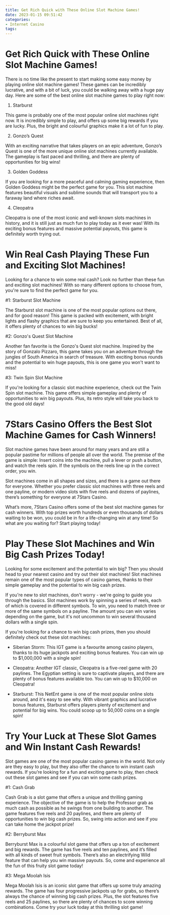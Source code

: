 ```yaml
---
title: Get Rich Quick with These Online Slot Machine Games!
date: 2023-01-15 09:51:42
categories:
- Internet Casino
tags:
---
```



#  Get Rich Quick with These Online Slot Machine Games!

There is no time like the present to start making some easy money by playing online slot machine games! These games can be incredibly lucrative, and with a bit of luck, you could be walking away with a huge pay day. Here are some of the best online slot machine games to play right now:

1. Starburst

This game is probably one of the most popular online slot machines right now. It is incredibly simple to play, and offers up some big rewards if you are lucky. Plus, the bright and colourful graphics make it a lot of fun to play.

2. Gonzo’s Quest

With an exciting narrative that takes players on an epic adventure, Gonzo’s Quest is one of the more unique online slot machines currently available. The gameplay is fast paced and thrilling, and there are plenty of opportunities for big wins!

3. Golden Goddess

If you are looking for a more peaceful and calming gaming experience, then Golden Goddess might be the perfect game for you. This slot machine features beautiful visuals and sublime sounds that will transport you to a faraway land where riches await.

4. Cleopatra

Cleopatra is one of the most iconic and well-known slots machines in history, and it is still just as much fun to play today as it ever was! With its exciting bonus features and massive potential payouts, this game is definitely worth trying out.

#  Win Real Cash Playing These Fun and Exciting Slot Machines!

Looking for a chance to win some real cash? Look no further than these fun and exciting slot machines! With so many different options to choose from, you're sure to find the perfect game for you.

#1: Starburst Slot Machine

The Starburst slot machine is one of the most popular options out there, and for good reason! This game is packed with excitement, with bright lights and flashy graphics that are sure to keep you entertained. Best of all, it offers plenty of chances to win big bucks!

#2: Gonzo's Quest Slot Machine

Another fan favorite is the Gonzo's Quest slot machine. Inspired by the story of Gonzalo Pizzaro, this game takes you on an adventure through the jungles of South America in search of treasure. With exciting bonus rounds and the potential to win huge payouts, this is one game you won't want to miss!

#3: Twin Spin Slot Machine

If you're looking for a classic slot machine experience, check out the Twin Spin slot machine. This game offers simple gameplay and plenty of opportunities to win big payouts. Plus, its retro style will take you back to the good old days!

#  7Stars Casino Offers the Best Slot Machine Games for Cash Winners!

Slot machine games have been around for many years and are still a popular pastime for millions of people all over the world. The premise of the game is simple: Insert coins into the machine, pull a lever or push a button, and watch the reels spin. If the symbols on the reels line up in the correct order, you win.

Slot machines come in all shapes and sizes, and there is a game out there for everyone. Whether you prefer classic slot machines with three reels and one payline, or modern video slots with five reels and dozens of paylines, there’s something for everyone at 7Stars Casino.

What’s more, 7Stars Casino offers some of the best slot machine games for cash winners. With top prizes worth hundreds or even thousands of dollars waiting to be won, you could be in for a life-changing win at any time! So what are you waiting for? Start playing today!

#  Play These Slot Machines and Win Big Cash Prizes Today!

Looking for some excitement and the potential to win big? Then you should head to your nearest casino and try out their slot machines! Slot machines remain one of the most popular types of casino games, thanks to their simple gameplay and the potential to win big cash prizes.

If you're new to slot machines, don't worry - we're going to guide you through the basics. Slot machines work by spinning a series of reels, each of which is covered in different symbols. To win, you need to match three or more of the same symbols on a payline. The amount you can win varies depending on the game, but it's not uncommon to win several thousand dollars with a single spin.

If you're looking for a chance to win big cash prizes, then you should definitely check out these slot machines:

- Siberian Storm: This IGT game is a favourite among casino players, thanks to its huge jackpots and exciting bonus features. You can win up to $1,000,000 with a single spin!

- Cleopatra: Another IGT classic, Cleopatra is a five-reel game with 20 paylines. The Egyptian setting is sure to captivate players, and there are plenty of bonus features available too. You can win up to $10,000 on Cleopatra!

- Starburst: This NetEnt game is one of the most popular online slots around, and it's easy to see why. With vibrant graphics and lucrative bonus features, Starburst offers players plenty of excitement and potential for big wins. You could scoop up to 50,000 coins on a single spin!

#  Try Your Luck at These Slot Games and Win Instant Cash Rewards!

Slot games are one of the most popular casino games in the world. Not only are they easy to play, but they also offer the chance to win instant cash rewards. If you’re looking for a fun and exciting game to play, then check out these slot games and see if you can win some cash prizes.

#1: Cash Grab

Cash Grab is a slot game that offers a unique and thrilling gaming experience. The objective of the game is to help the Professor grab as much cash as possible as he swings from one building to another. The game features five reels and 20 paylines, and there are plenty of opportunities to win big cash prizes. So, swing into action and see if you can take home the jackpot prize!

#2: Berryburst Max

Berryburst Max is a colourful slot game that offers up a ton of excitement and big rewards. The game has five reels and ten paylines, and it’s filled with all kinds of sweet fruit symbols. There’s also an electrifying Wild feature that can help you win massive payouts. So, come and experience all the fun of this fruity slot game today!

#3: Mega Moolah Isis

Mega Moolah Isis is an iconic slot game that offers up some truly amazing rewards. The game has four progressive jackpots up for grabs, so there’s always the chance of winning big cash prizes. Plus, the slot features five reels and 25 paylines, so there are plenty of chances to score winning combinations. Come try your luck today at this thrilling slot game!